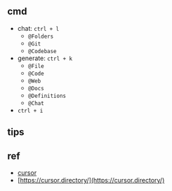
## cmd

+ chat: `ctrl + l`
    + `@Folders`
    + `@Git`
    + `@Codebase`
+ generate: `ctrl + k`
    + `@File`
    + `@Code`
    + `@Web`
    + `@Docs`
    + `@Definitions`
    + `@Chat`
+ `ctrl + i`

## tips


## ref
+ [cursor](https://jstoppa.com/posts/artificial-intelligence/fundamentals/code-smarter-not-harder-developing-with-cursor-and-claude-sonnet/post/)
+ [https://cursor.directory/](https://cursor.directory/)